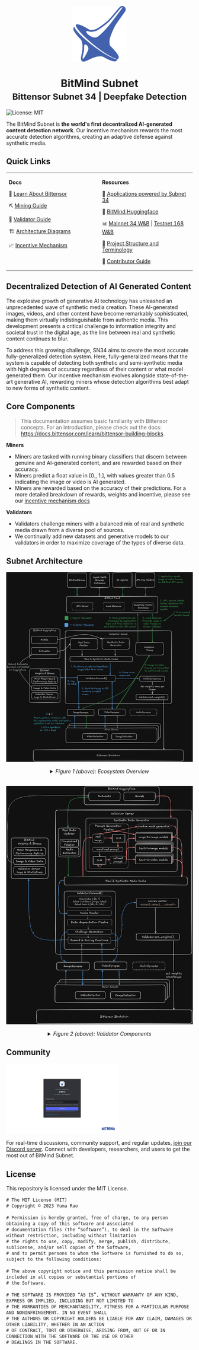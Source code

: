 <p align="center">
  <img src="static/Bitmind-Logo.png" alt="BitMind Logo" width="150"/>
</p>
<h1 align="center">BitMind Subnet<br><small>Bittensor Subnet 34 | Deepfake Detection</small></h1>

![License: MIT](https://img.shields.io/badge/License-MIT-yellow.svg)


The BitMind Subnet is **the world's first decentralized AI-generated content detection network**. Our incentive mechanism rewards the most accurate detection algorithms, creating an adaptive defense against synthetic media.

## Quick Links
<table style="width:100%; border:0; border-collapse:collapse;">
<tr>
<td width="50%" valign="top" style="border:0;">

**Docs**

🧠 [Learn About Bittensor](https://docs.bittensor.com/learn/bittensor-building-blocks)

⛏️ [Mining Guide](docs/Mining.md)

🔧 [Validator Guide](docs/Validating.md)

🏗️ [Architecture Diagrams](#Subnet-Architecture)

📈 [Incentive Mechanism](docs/Incentive.md)


</td>

<td width="50%" valign="top" style="border:0;">

**Resources**

🚀 [Applications powered by Subnet 34](https://www.bitmind.ai/apps)

🤗 [BitMind Huggingface](https://huggingface.co/bitmind)

📊 [Mainnet 34 W&B](https://wandb.ai/bitmindai/bitmind-subnet) |  [Testnet 168 W&B](https://wandb.ai/bitmindai/bitmind)

📖 [Project Structure and Terminology](docs/Glossary.md)

🤝 [Contributor Guide](docs/Contributor_Guide.md)


</td>
</tr>
</table>


## Decentralized Detection of AI Generated Content
The explosive growth of generative AI technology has unleashed an unprecedented wave of synthetic media creation. These AI-generated images, videos, and other content have become remarkably sophisticated, making them virtually indistinguishable from authentic media. This development presents a critical challenge to information integrity and societal trust in the digital age, as the line between real and synthetic content continues to blur.

To address this growing challenge, SN34 aims to create the most accurate fully-generalized detection system. Here, fully-generalized means that the system is capable of detecting both synthetic and semi-synthetic media with high degrees of accuracy regardless of their content or what model generated them. Our incentive mechanism evolves alongside state-of-the-art generative AI, rewarding miners whose detection algorithms best adapt to new forms of synthetic content.


## Core Components

> This documentation assumes basic familiarity with Bittensor concepts. For an introduction, please check out the docs: https://docs.bittensor.com/learn/bittensor-building-blocks. 

**Miners** 
- Miners are tasked with running binary classifiers that discern between genuine and AI-generated content, and are rewarded based on their accuracy. 
- Miners predict a float value in [0., 1.], with values greater than 0.5 indicating the image or video is AI generated. 
- Miners are rewarded based on the accuracy of their predictions. For a more detailed breakdown of rewards, weights and incentive, please see our [incentive mechanism docs](docs/Incentive.md)


**Validators** 
- Validators challenge miners with a balanced mix of real and synthetic media drawn from a diverse pool of sources.
- We continually add new datasets and generative models to our validators in order to maximize coverage of the types of diverse data.


## Subnet Architecture


![Subnet Architecture](static/Subnet-Arch.png)

<details>
<summary align=center><i>Figure 1 (above): Ecosystem Overview</i></summary>
<br>

> This diagram provides an overview of the validator neuron, miner neuron, and other components external to the subnet.

- The green arrows show how applications interact with the subnet to provide AI-generated image and video detection functionality.
- The blue arrows show how validators generate synthetic data, challenge miners and score their responses.

</details>

<br>


![Subnet Architecture](static/Vali-Arch.png)

<details>
<summary align=center><i>Figure 2 (above): Validator Components</i></summary>
<br>

> This diagram presents the same architecture as figure 1, but with organic traffic ommitted and with a more detailed look at scored challenges and the associated validator neuron components.


**Challenge Generation and Scoring (Blue Arrows)**

For each challenge, the validator performs the following steps:
1. Randomly samples a real or synthetic image/video from the cache
2. Applies random augmentations to the sampled media
3. Distributes the augmented data to 50 randomly selected miners for classification
4. Updates its score vector based on each miner's historical performance and computed rewards for the current challenge
5. Logs comprehensive challenge results to [Weights and Biases](https://wandb.ai/bitmindai/bitmind-subnet), including the generated media, original prompt, miner responses and rewards, and other challenge metadata

**Synthetic Data Generation (Pink Arrows)**:

The synthetic data generator coordinates a VLM and LLM to generate prompts for our suite of text-to-image, image-to-image, and text-to-video models. Each image or video is written to the cache along with the prompt, generation parameters, and other metadata.

**Dataset Downloads (Green Arrows)**:

The real data fetcher performs partial dataset downloads, fetching random compressed chunks of datasets from HuggingFace and unpacking random portions of these chunks into the cache along with their metadata. Partial downloads avoid requiring TBs of space for large video datasets like OpenVid1M.

</details>



## Community

<p align="left">
  <a href="https://discord.gg/kKQR98CrUn">
    <img src="static/Join-BitMind-Discord.png" alt="Join us on Discord" width="60%">
  </a>
</p>

For real-time discussions, community support, and regular updates, <a href="https://discord.gg/kKQR98CrUn">join our Discord server</a>. Connect with developers, researchers, and users to get the most out of BitMind Subnet.

## License
This repository is licensed under the MIT License.
```text
# The MIT License (MIT)
# Copyright © 2023 Yuma Rao

# Permission is hereby granted, free of charge, to any person obtaining a copy of this software and associated
# documentation files (the “Software”), to deal in the Software without restriction, including without limitation
# the rights to use, copy, modify, merge, publish, distribute, sublicense, and/or sell copies of the Software,
# and to permit persons to whom the Software is furnished to do so, subject to the following conditions:

# The above copyright notice and this permission notice shall be included in all copies or substantial portions of
# the Software.

# THE SOFTWARE IS PROVIDED “AS IS”, WITHOUT WARRANTY OF ANY KIND, EXPRESS OR IMPLIED, INCLUDING BUT NOT LIMITED TO
# THE WARRANTIES OF MERCHANTABILITY, FITNESS FOR A PARTICULAR PURPOSE AND NONINFRINGEMENT. IN NO EVENT SHALL
# THE AUTHORS OR COPYRIGHT HOLDERS BE LIABLE FOR ANY CLAIM, DAMAGES OR OTHER LIABILITY, WHETHER IN AN ACTION
# OF CONTRACT, TORT OR OTHERWISE, ARISING FROM, OUT OF OR IN CONNECTION WITH THE SOFTWARE OR THE USE OR OTHER
# DEALINGS IN THE SOFTWARE.
```
